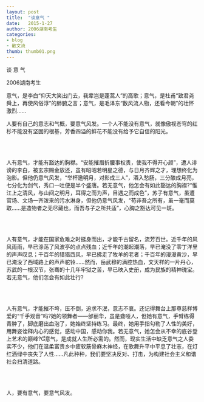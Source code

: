 ```yaml
---
layout: post
title:  "谈意气 "
date:   2015-1-27
author: 2006湖南考生
categories: 
- blog
- 散文流
thumb: thumb01.png
---
```


谈 意 气 

2006湖南考生

意气，是李白“仰天大笑出门去，我辈岂是蓬蒿人”的高歌；意气，是杜甫“致君尧舜上，再使风俗淳”的肺腑之言；意气，是毛泽东“数风流人物，还看今朝”的壮怀激烈……

<!--more-->

人要有自己的意志和气概，要意气风发。一个人不能没有意气，就像傲视苍穹的红杉不能没有坚固的根基，芳香四溢的鲜花不能没有给予它自信的阳光。

<br><br>

人有意气，才能有豁达的胸襟。“安能摧眉折腰事权贵，使我不得开心颜”，遭人诽谤的李白，被玄宗赐金放还，虽有昭昭若明星之德，与日月齐辉之才，理想终化为泡影。但他仍意气风发，“举杯邀明月，对影成三人”，酒入愁肠，三分酿成月亮，七分化为剑气，秀口一吐便是半个盛唐。若无意气，他怎会有如此豁达的胸襟?“惟江上之清风，与山间之明月，耳得之而为声，目遇之而成色”，苏子有意气，虽遭官场、文场一齐泼来的污水淋身，但他仍意气风发，“苟非吾之所有，虽一毫而莫取……是造物者之无尽藏也，而吾与子之所共适”，心胸之豁达可见一斑。

<br><br>

人有意气，才能在国家危难之时挺身而出，才能千古留名，流芳百世。近千年的风风雨雨，早已涤荡了风波亭的点点残血；近千年的潮起潮落，早已淹没了零丁洋里的声声叹息；千百年的猎猎西风，早已拂走了牧羊的老者；千百年的漫漫黄沙，早已淹没了西域路上的声声驼铃……然而，岳武穆的满腔热血，文天祥的一片丹心，苏武的一根汉节，张骞的十几年牢狱之苦，早已映入史册，成为民族的精神瑰宝。若无意气，他们怎会有如此壮行?

<br><br>

人有意气，才能摧不垮，压不倒，追求不泯，意志不衰。还记得舞台上那尊慈祥博爱的“千手观音”吗?她的领舞者——邰丽华，虽是聋哑人，但她有意气，手臂练得青肿了，脚底磨出血泡了，她始终坚持练习。最终，她用手指勾勒了人性的美好，用舞姿诠释内心的感觉，感动中国，感动你我。若无意气，她怎会从不幸的底谷登上艺术的巅峰?意气，是成就人生所必需的。然而，现实生活中缺乏意气之人委实不少，他们在温柔富贵乡中疲软筋骨麻木神经，在歌舞升平中平息了壮志，在灯红酒绿中丧失了人性……凡此种种，我们要坚决反对、打击，为构建社会主义和谐社会扫清道路。

<br><br>

人，要有意气，要意气风发。